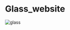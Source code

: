 # Glass_website

![glass](https://user-images.githubusercontent.com/104689493/204526617-9cb1098b-61cd-4565-8f86-7228a3b75fb0.PNG)
